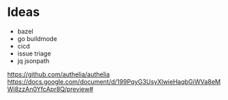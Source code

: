 # Ideas

- bazel
- go buildmode
- cicd
- issue triage
- jq jsonpath

https://github.com/authelia/authelia
https://docs.google.com/document/d/199PqyG3UsyXlwieHaqbGiWVa8eMWi8zzAn0YfcApr8Q/preview#
